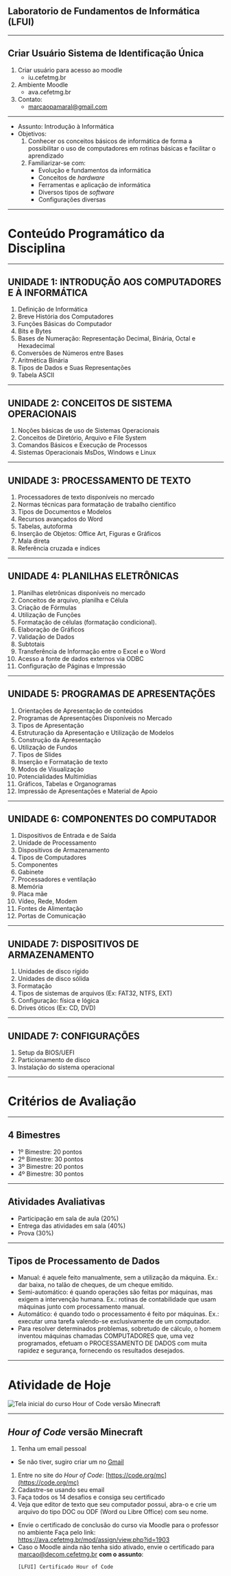 ## Laboratorio de Fundamentos de Informática (LFUI)

---
## **Criar Usuário Sistema de Identificação Única**

1. Criar usuário para acesso ao moodle 
   - iu.cefetmg.br
1. Ambiente Moodle
   - ava.cefetmg.br
1. Contato:
   - marcaopamaral@gmail.com

---
- Assunto: Introdução à Informática
- Objetivos:
  1. Conhecer os conceitos básicos de informática de forma a possibilitar
     o uso de computadores em rotinas básicas e facilitar o aprendizado
  1. Familiarizar-se com:
     - Evolução e fundamentos da informática
     - Conceitos de _hardware_
     - Ferramentas e aplicação de informática
     - Diversos tipos de _software_
     - Configurações diversas

---
# Conteúdo Programático da Disciplina

---
## UNIDADE 1: **INTRODUÇÃO AOS COMPUTADORES E À INFORMÁTICA**

1. Definição de Informática
1. Breve História dos Computadores
1. Funções Básicas do Computador
1. Bits e Bytes
1. Bases de Numeração: Representação Decimal, Binária, Octal e Hexadecimal
1. Conversões de Números entre Bases
1. Aritmética Binária
1. Tipos de Dados e Suas Representações
1. Tabela ASCII

---
## UNIDADE 2: **CONCEITOS DE SISTEMA OPERACIONAIS**

1. Noções básicas de uso de Sistemas Operacionais
1. Conceitos de Diretório, Arquivo e File System
1. Comandos Básicos e Execução de Processos
1. Sistemas Operacionais MsDos, Windows e Linux

---
## UNIDADE 3: **PROCESSAMENTO DE TEXTO**

1. Processadores de texto disponíveis no mercado
1. Normas técnicas para formatação de trabalho científico
1. Tipos de Documentos e Modelos
1. Recursos avançados do Word
1. Tabelas, autoforma
1. Inserção de Objetos: Office Art, Figuras e Gráficos
1. Mala direta
1. Referência cruzada e índices

---
## UNIDADE 4: **PLANILHAS ELETRÔNICAS**

1. Planilhas eletrônicas disponíveis no mercado
1. Conceitos de arquivo, planilha e Célula
1. Criação de Fórmulas
1. Utilização de Funções
1. Formatação de células (formatação condicional).
1. Elaboração de Gráficos
1. Validação de Dados
1. Subtotais
1. Transferência de Informação entre o Excel e o Word
1. Acesso a fonte de dados externos via ODBC
1. Configuração de Páginas e Impressão

---
## UNIDADE 5: **PROGRAMAS DE APRESENTAÇÕES**

1. Orientações de Apresentação de conteúdos
1. Programas de Apresentações Disponíveis no Mercado
1. Tipos de Apresentação
1. Estruturação da Apresentação e Utilização de Modelos
1. Construção da Apresentação
1. Utilização de Fundos
1. Tipos de Slides
1. Inserção e Formatação de texto
1. Modos de Visualização
1. Potencialidades Multimídias
1. Gráficos, Tabelas e Organogramas
1. Impressão de Apresentações e Material de Apoio

---
## UNIDADE 6: **COMPONENTES DO COMPUTADOR**

1. Dispositivos de Entrada e de Saída
1. Unidade de Processamento
1. Dispositivos de Armazenamento
1. Tipos de Computadores
1. Componentes
1. Gabinete
1. Processadores e ventilação
1. Memória
1. Placa mãe
1. Vídeo, Rede, Modem
1. Fontes de Alimentação
1. Portas de Comunicação

---
## UNIDADE 7: **DISPOSITIVOS DE ARMAZENAMENTO**

1. Unidades de disco rígido
1. Unidades de disco sólida
1. Formatação
1. Tipos de sistemas de arquivos (Ex: FAT32, NTFS, EXT)
1. Configuração: física e lógica
1. Drives óticos (Ex: CD, DVD)

---
## UNIDADE 7: **CONFIGURAÇÕES**

1. Setup da BIOS/UEFI
1. Particionamento de disco
1. Instalação do sistema operacional

---
# Critérios de Avaliação

---
## 4 Bimestres

- 1º Bimestre: 20 pontos
- 2º Bimestre: 30 pontos
- 3º Bimestre: 20 pontos
- 4º Bimestre: 30 pontos

---
## Atividades Avaliativas

- Participação em sala de aula (20%)
- Entrega das atividades em sala (40%) 
- Prova (30%)

---
## Tipos de Processamento de Dados

- Manual: é aquele feito manualmente, sem a utilização da máquina.
   Ex.: dar baixa, no talão de cheques, de um cheque emitido.
- Semi-automático: é quando operações são feitas por máquinas, mas exigem a intervenção humana.
   Ex.: rotinas de contabilidade que usam máquinas junto com processamento manual.
- Automático: é quando todo o processamento é feito por máquinas.
   Ex.: executar uma tarefa valendo-se exclusivamente de um computador.
- Para resolver determinados problemas, sobretudo de cálculo, o homem inventou máquinas chamadas COMPUTADORES que, uma vez programados, 
  efetuam o PROCESSAMENTO DE DADOS com muita rapidez e segurança, fornecendo os resultados desejados.

---
# Atividade de Hoje

![Tela inicial do curso Hour of Code versão Minecraft](images/hourofcode-initial-screenshot.png)

---
## _**Hour of Code**_ versão **Minecraft**


1. Tenha um email pessoal
  - Se não tiver, sugiro criar um no [Gmail](https://accounts.google.com/SignUp?service=mail)
1. Entre no site do _Hour of Code_: [https://code.org/mc](https://code.org/mc)
  1. Cadastre-se usando seu email
  1. Faça todos os 14 desafios e consiga seu certificado
1. Veja que editor de texto que seu computador possui, abra-o e crie um arquivo do tipo DOC ou ODF (Word ou Libre Office) com seu nome.
  - Envie o certificado de conclusão do curso via Moodle para o professor no ambiente 
    Faça pelo link: https://ava.cefetmg.br/mod/assign/view.php?id=1903
  - Caso o Moodle ainda não tenha sido ativado, envie o certificado para
    [marcao@decom.cefetmg.br](mailto:marcaoo@decom.cefetmg.br)
    **com o assunto**:
    ```
    [LFUI] Certificado Hour of Code
    ```

